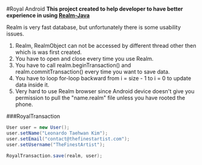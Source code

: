 #Royal Android
**This project created to help developer to have better experience in using [Realm-Java](https://github.com/realm/realm-java)**

Realm is very fast database, but unfortunately there is some usability issues.
1. Realm, RealmObject can not be accessed by different thread other then which is was first created.
2. You have to open and close every time you use Realm.
3. You have to call realm.beginTransaction() and realm.commitTransaction() every time you want to save data.
4. You have to loop for-loop backward from i = size - 1 to i = 0 to update data inside it.
5. Very hard to use Realm browser since Android device doesn't give you permission to pull the "name.realm" file unless you have rooted the phone.

###RoyalTransaction

```java
User user = new User();
user.setName("Leonardo Taehwan Kim");
user.setEmail("contact@thefinestartist.com");
user.setUsername("TheFinestArtist");

RoyalTransaction.save(realm, user);
```
